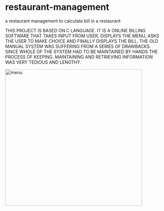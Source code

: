 # restaurant-management
a restaurant management to calculate bill in a restaurant 

THIS PROJECT IS BASED ON C LANGUAGE. IT IS A ONLINE BILLING SOFTWARE THAT TAKES INPUT FROM USER, DISPLAYS THE MENU, ASKS THE USER TO MAKE CHOICE AND FINALLY DISPLAYS THE BILL. THE OLD MANUAL SYSTEM WAS SUFFERING FROM A SERIES OF DRAWBACKS. SINCE WHOLE OF THE SYSTEM HAD TO BE MAINTAINED BY HANDS THE PROCESS OF KEEPING, MAINTAINING AND RETRIEVING INFORMATION WAS VERY TEDIOUS AND LENGTHY. 

<img width="440" alt="menu" src="https://user-images.githubusercontent.com/43038862/70720637-2bd5ab80-1d1a-11ea-8496-638d48679a70.PNG">
